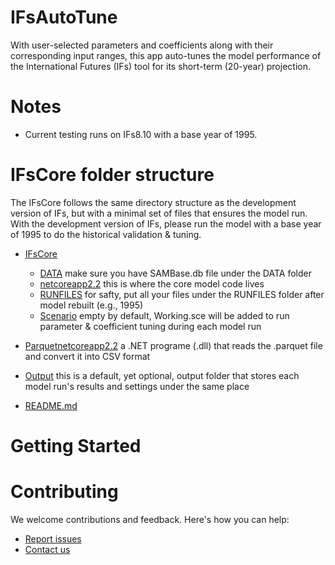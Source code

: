 # IFsAutoTune
With user-selected parameters and coefficients along with their corresponding input ranges, this app auto-tunes the model performance of the International Futures (IFs) tool for its short-term (20-year) projection. 

# Notes
- Current testing runs on IFs8.10 with a base year of 1995.



# IFsCore folder structure

The IFsCore follows the same directory structure as the development version of IFs, but with a minimal set of files that ensures the model run. With the development version of IFs, please run the model with a base year of 1995 to do the historical validation & tuning.

* [IFsCore](./IFsCore)
  * [DATA](./IFsCore/DATA) make sure you have SAMBase.db file under the DATA folder
  * [netcoreapp2.2](./IFsCore/netcoreapp2.2) this is where the core model code lives
  * [RUNFILES](./IFsCore/RUNFILES) for safty, put all your files under the RUNFILES folder after model rebuilt (e.g., 1995)
  * [Scenario](./IFsCore/Scenario) empty by default, Working.sce will be added to run parameter & coefficient tuning during each model run

* [Parquetnetcoreapp2.2](./IFsCore/Parquetnetcoreapp2.2) a .NET programe (.dll) that reads the .parquet file and convert it into CSV format
* [Output](./IFsCore/Output) this is a default, yet optional, output folder that stores each model run's results and settings under the same place

* [README.md](./README.md)

# Getting Started

# Contributing
We welcome contributions and feedback. Here's how you can help:
- [Report issues](<https://github.com/PardeeCenterDU/IFsAutoTune/issues>)  
- [Contact us](<yutang.xiong@du.edu>)
